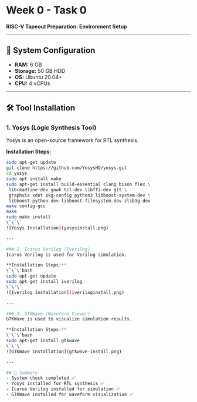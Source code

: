 # Week 0 - Task 0  
**RISC-V Tapeout Preparation: Environment Setup**

---

## 🔧 System Configuration
- **RAM:** 6 GB  
- **Storage:** 50 GB HDD  
- **OS:** Ubuntu 20.04+  
- **CPU:** 4 vCPUs  

---

## 🛠 Tool Installation

### 1. Yosys (Logic Synthesis Tool)
Yosys is an open-source framework for RTL synthesis.  

**Installation Steps:**
```bash
sudo apt-get update
git clone https://github.com/YosysHQ/yosys.git
cd yosys
sudo apt install make
sudo apt-get install build-essential clang bison flex \
 libreadline-dev gawk tcl-dev libffi-dev git \
 graphviz xdot pkg-config python3 libboost-system-dev \
 libboost-python-dev libboost-filesystem-dev zlib1g-dev
make config-gcc
make
sudo make install
\`\`\`
![Yosys Installation](yosysinstall.png)

---

### 2. Icarus Verilog (Iverilog)
Icarus Verilog is used for Verilog simulation.

**Installation Steps:**
\`\`\`bash
sudo apt-get update
sudo apt-get install iverilog
\`\`\`
![Iverilog Installation](iveriloginstall.png)

---

### 3. GTKWave (Waveform Viewer)
GTKWave is used to visualize simulation results.

**Installation Steps:**
\`\`\`bash
sudo apt-get install gtkwave
\`\`\`
![GTKWave Installation](gtkwave-install.png)

---

## 📌 Summary
- System check completed ✅  
- Yosys installed for RTL synthesis ✅  
- Icarus Verilog installed for simulation ✅  
- GTKWave installed for waveform visualization ✅  
